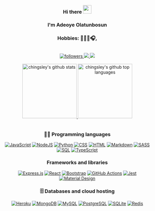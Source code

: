 <h3 align="center">
  Hi there <img src="https://media.giphy.com/media/hvRJCLFzcasrR4ia7z/giphy.gif" width="28">
</h3>
<h3 align="center"> 
   I'm Adeoye Olatunbosun
</h3>
<h3 align="center"> 
   Hobbies:  👨🏾‍💻🎧, 
</h3>
<br/>
 <div align="center"> 
    <a href="https://github.com/adex001">
      <img alt="followers" title="Follow me on Github" src="https://custom-icon-badges.herokuapp.com/github/followers/chingsley?color=236ad3&labelColor=1155ba&style=for-the-badge&logo=person-add&label=Follow&logoColor=white"/>
    </a>
    <a href = "mailto: adex001@gmail.com">
      <img src="https://img.shields.io/badge/-Gmail-%23333?style=for-the-badge&logo=gmail&logoColor=red" target="_blank">
    </a>
    <a href="https://ng.linkedin.com/in/adex001" target="_blank">
      <img src="https://img.shields.io/badge/-LinkedIn-%230077B5?style=for-the-badge&logo=linkedin&logoColor=white" target="_blank">
    </a> 
  </div>
<br/>
<div align="center">
      <a href="https://github.com/adex001">
        <img height="180em" src="https://github-readme-stats.vercel.app/api?username=chingsley&show_icons=true&theme=merko&count_private=true" alt="chingsley's github stats" />
        <img height="180em" src="https://github-readme-stats.vercel.app/api/top-langs/?username=chingsley&theme=merko&layout=compact" alt="chingsley's github top languages" />
      </a>
  </div>
<br/>

<h3 align="center">
  👨‍💻 Programming languages
</h3>
<p align="center">
    <a href="#"><img alt="JavaScript" src="https://img.shields.io/badge/JavaScript-F7DF1E.svg?logo=javascript&logoColor=black"></a>
    <a href="#"><img alt="NodeJS" src="https://img.shields.io/badge/Node.js-43853D.svg?logo=node.js&logoColor=white"></a>
    <a href="#"><img alt="Python" src="https://img.shields.io/badge/python-ffeaa7.svg?logo=python&logoColor=blue"></a>
    <a href="#ss"><img alt="CSS" src="https://img.shields.io/badge/CSS-1572B6.svg?logo=css3&logoColor=white"></a>
    <a href="#"><img alt="HTML" src="https://img.shields.io/badge/HTML-E34F26.svg?logo=html5&logoColor=white"></a>
    <a href="#"><img alt="Markdown" src="https://img.shields.io/badge/Markdown-000000.svg?logo=markdown&logoColor=white"></a>
    <a href="#"><img alt="SASS" src="https://img.shields.io/badge/Sass-hotpink.svg?logo=SASS&logoColor=white"></a>
    <a href="#"><img alt="SQL" src="https://img.shields.io/badge/SQL-025E8C.svg?logo=amazon-dynamodb&logoColor=white"></a>
    <a href="#"><img alt="TypeScript" src="https://img.shields.io/badge/TypeScript-007ACC.svg?logo=typescript&logoColor=white"></a>
</p>

<h3 align="center">
  Frameworks and libraries
</h3>
<p align="center">
    <a href="#"><img alt="Express.js" src="https://img.shields.io/badge/Express.js-404d59.svg?logo=express&logoColor=white"></a>
    <a href="#"><img alt="React" src="https://img.shields.io/badge/React-20232a.svg?logo=react&logoColor=%2361DAFB"></a>
    <a href="#"><img alt="Bootstrap" src="https://img.shields.io/badge/Bootstrap-7952B3.svg?logo=bootstrap&logoColor=white"></a>
    <a href="#"><img alt="GitHub Actions" src="https://img.shields.io/badge/GitHub%20Actions-2671E5.svg?logo=github%20actions&logoColor=white"></a>
    <a href="#"><img alt="Jest" src="https://img.shields.io/badge/Jest-C21325.svg?logo=jest&logoColor=white"></a>
    <a href="#"><img alt="Material Design" src="https://img.shields.io/badge/Material%20Design-0081CB.svg?logo=material-design&logoColor=white"></a>
</p>

<h3 align="center">
  🗄️ Databases and cloud hosting
</h3>
<p align="center">
    <a href="#"><img alt="Heroku" src="https://img.shields.io/badge/Heroku-430098.svg?logo=heroku&logoColor=white"></a>
    <a href="#"><img alt="MongoDB" src ="https://img.shields.io/badge/MongoDB-4ea94b.svg?logo=mongodb&logoColor=white"></a>
    <a href="#"><img alt="MySQL" src="https://img.shields.io/badge/MySQL-00f.svg?logo=mysql&logoColor=white"></a>
    <a href="#"><img alt="PostgreSQL" src ="https://img.shields.io/badge/PostgreSQL-316192.svg?logo=postgresql&logoColor=white"></a>
    <a href="#"><img alt="SQLite" src ="https://img.shields.io/badge/SQLite-07405e.svg?logo=sqlite&logoColor=white"></a>
    <a href="#"><img alt="Redis" src ="https://img.shields.io/badge/redis-000000.svg?logo=redis&logoColor=red"></a>
</p>
